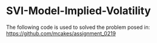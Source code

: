 # SVI-Model-Implied-Volatility
The following code is used to solved the problem posed in: https://github.com/mcakes/assignment_0219
